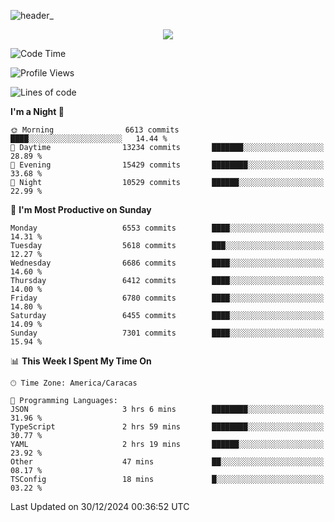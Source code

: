 ![header_](https://github.com/user-attachments/assets/4010d822-ccdc-4198-b608-18c773338d18)


<p align="center">
  <a href="http://www.github.com/thevacs">
    <img src="https://github-readme-streak-stats.herokuapp.com/?user=thevacs&stroke=ffffff&background=1c1917&ring=0891b2&fire=0891b2&currStreakNum=ffffff&currStreakLabel=0891b2&sideNums=ffffff&sideLabels=ffffff&dates=ffffff&hide_border=true" />
  </a>
</p>

<!--START_SECTION:waka-->
![Code Time](http://img.shields.io/badge/Code%20Time-3%2C274%20hrs%2026%20mins-blue)

![Profile Views](http://img.shields.io/badge/Profile%20Views-0-blue)

![Lines of code](https://img.shields.io/badge/From%20Hello%20World%20I%27ve%20Written-5.3%20million%20lines%20of%20code-blue)

**I'm a Night 🦉** 

```text
🌞 Morning                6613 commits        ████░░░░░░░░░░░░░░░░░░░░░   14.44 % 
🌆 Daytime                13234 commits       ███████░░░░░░░░░░░░░░░░░░   28.89 % 
🌃 Evening                15429 commits       ████████░░░░░░░░░░░░░░░░░   33.68 % 
🌙 Night                  10529 commits       ██████░░░░░░░░░░░░░░░░░░░   22.99 % 
```
📅 **I'm Most Productive on Sunday** 

```text
Monday                   6553 commits        ████░░░░░░░░░░░░░░░░░░░░░   14.31 % 
Tuesday                  5618 commits        ███░░░░░░░░░░░░░░░░░░░░░░   12.27 % 
Wednesday                6686 commits        ████░░░░░░░░░░░░░░░░░░░░░   14.60 % 
Thursday                 6412 commits        ████░░░░░░░░░░░░░░░░░░░░░   14.00 % 
Friday                   6780 commits        ████░░░░░░░░░░░░░░░░░░░░░   14.80 % 
Saturday                 6455 commits        ████░░░░░░░░░░░░░░░░░░░░░   14.09 % 
Sunday                   7301 commits        ████░░░░░░░░░░░░░░░░░░░░░   15.94 % 
```


📊 **This Week I Spent My Time On** 

```text
🕑︎ Time Zone: America/Caracas

💬 Programming Languages: 
JSON                     3 hrs 6 mins        ████████░░░░░░░░░░░░░░░░░   31.96 % 
TypeScript               2 hrs 59 mins       ████████░░░░░░░░░░░░░░░░░   30.77 % 
YAML                     2 hrs 19 mins       ██████░░░░░░░░░░░░░░░░░░░   23.92 % 
Other                    47 mins             ██░░░░░░░░░░░░░░░░░░░░░░░   08.17 % 
TSConfig                 18 mins             █░░░░░░░░░░░░░░░░░░░░░░░░   03.22 % 
```


 Last Updated on 30/12/2024 00:36:52 UTC
<!--END_SECTION:waka-->
